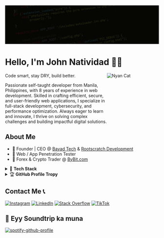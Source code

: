 
![Cover](https://github.com/jaycee0610/jaycee0610/blob/main/cover.gif?raw=true)

# Hello, I'm John Natividad 🤖🦾
Code smart, stay DRY, build better.
<img align="right" alt="Nyan Cat" height="200" width="170" src="https://media.tenor.com/xzjlrhYq_lQAAAAj/cat-nyan-cat.gif">

Passionate self-taught developer from Manila, Philippines, with 8 years of experience in web development. Skilled in crafting efficient, secure, and user-friendly web applications, I specialize in full-stack development, cybersecurity, and performance optimization. Always eager to learn and innovate, I thrive on solving complex challenges and building impactful digital solutions.

## About Me

- 🥇 Founder | CEO @ [Bayad Tech](https://bayad.tech/) & [Rootscratch Development](https://rootscratch.com/)
- 🐛 Web / App Penetration Tester
- 💸 Forex & Crypto Trader @ [ByBit.com](https://www.bybit.com/invite?ref=N7JKN8)

<details>
      <summary>🤖 <b>Tech Stack</b></summary><br />
      
  ![techstack](https://skillicons.dev/icons?i=html,css,js,php,wordpress,mysql,py,docker,md,git,bash,cloudflare,jquery,nginx,vscode,postman,kali&theme=dark)
      
</details>

<details>
      <summary>&#127942 <b>GitHub Profile Tropy</b></summary><br/>
      
  ![Github Trophy](https://github-profile-trophy.vercel.app/?username=jaycee0610&theme=darkhub)
  
</details>

## Contact Me 📞

[![Instagram](https://img.shields.io/badge/Instagram-%23E4405F.svg?logo=Instagram&logoColor=white)](https://instagram.com/jaycee0610) [![LinkedIn](https://img.shields.io/badge/LinkedIn-%230077B5.svg?logo=linkedin&logoColor=white)](https://linkedin.com/in/jaycee0610) [![Stack Overflow](https://img.shields.io/badge/-Stackoverflow-FE7A16?logo=stack-overflow&logoColor=white)](https://stackoverflow.com/users/19294127/jaycee) [![TikTok](https://img.shields.io/badge/TikTok-%23000000.svg?logo=TikTok&logoColor=white)](https://tiktok.com/@morningstar.jaycee) 



## 🎼 Eyy Soundtrip ka muna
[![spotify-github-profile](https://spotify-github-profile.kittinanx.com/api/view?uid=31vbwkxr7dgkepbgq7kwdowbm7a4&cover_image=true&theme=natemoo-re&show_offline=true&background_color=121212&interchange=false&bar_color=53b14f&bar_color_cover=false)](https://github.com/kittinan/spotify-github-profile)
